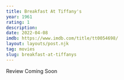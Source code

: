 ```yaml
---
title: Breakfast At Tiffany's
year: 1961
rating: 1
description: 
date: 2022-04-08
imdb: https://www.imdb.com/title/tt0054698/
layout: layouts/post.njk
tag: movies
slug: breakfast-at-tiffanys
---
```


Review Coming Soon